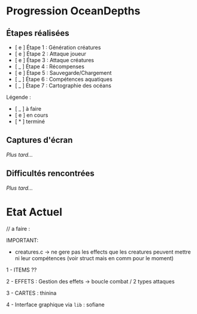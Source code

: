 # Progression OceanDepths


## Étapes réalisées

- [ e ] Étape 1 : Génération créatures
- [ e ] Étape 2 : Attaque joueur
- [ e ] Étape 3 : Attaque créatures
- [ _ ] Étape 4 : Récompenses
- [ e ] Étape 5 : Sauvegarde/Chargement
- [ _ ] Étape 6 : Compétences aquatiques
- [ _ ] Étape 7 : Cartographie des océans

Légende :
- [ _ ] à faire
- [ e ] en cours
- [ * ] terminé


## Captures d'écran
*Plus tard...*


## Difficultés rencontrées
*Plus tard...*


# Etat Actuel

// a faire :

IMPORTANT:
- creatures.c -> ne gere pas les effects que les creatures peuvent mettre ni leur compétences (voir struct mais en comm pour le moment)

1 - ITEMS ??


2 - EFFETS : Gestion des effets -> boucle combat / 2 types attaques


3 - CARTES : thinina

4 - Interface graphique via `lib` : sofiane